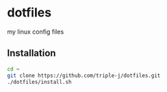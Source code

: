 dotfiles
========

my linux config files


## Installation

```bash
cd ~
git clone https://github.com/triple-j/dotfiles.git
./dotfiles/install.sh
```

